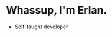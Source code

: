 # Whassup, I'm Erlan. <img src="https://komarev.com/ghpvc/?username=erlanbelekov" alt="" />

- Self-taught developer
